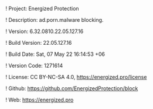 ! Project: Energized Protection

! Description: ad.porn.malware blocking.

! Version: 6.32.0810.22.05.127.16

! Build Version: 22.05.127.16

! Build Date: Sat, 07 May 22 16:14:53 +06

! Version Code: 1271614

! License: CC BY-NC-SA 4.0, https://energized.pro/license

! Github: https://github.com/EnergizedProtection/block

! Web: https://energized.pro
